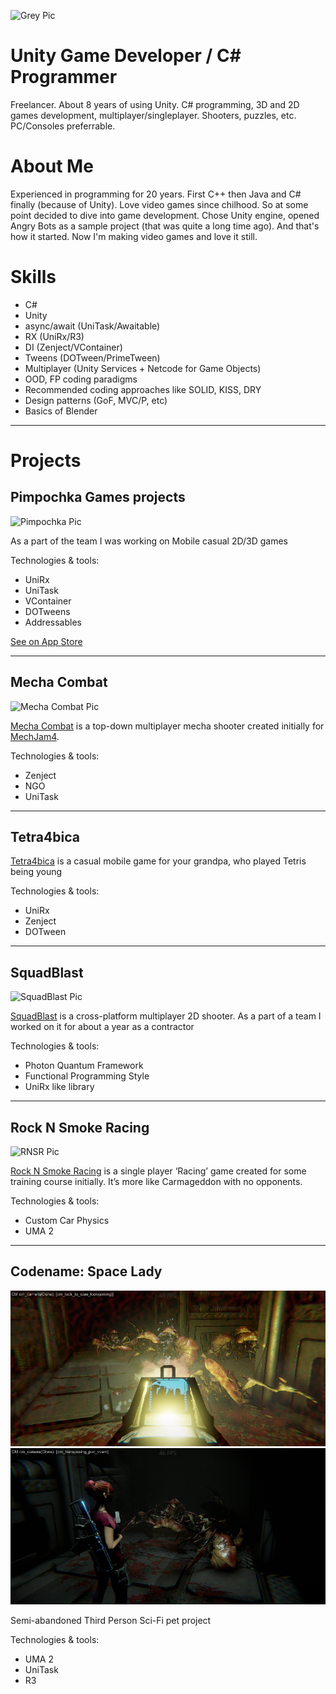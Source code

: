 ![Grey Pic](https://media.licdn.com/dms/image/v2/D4D16AQGTAEYmadTKaw/profile-displaybackgroundimage-shrink_350_1400/B4DZW.cKwxGkAc-/0/1742656811278?e=1747872000&v=beta&t=IHaIxCYu9XVS0I4m8ppMQjwwvG7_R2Ooc2u3fjhwt4c)
# Unity Game Developer / C# Programmer
Freelancer. About 8 years of using Unity. C# programming, 3D and 2D games development, multiplayer/singleplayer. Shooters, puzzles, etc. PC/Consoles preferrable.

# About Me
Experienced in programming for 20 years. First C++ then Java and C# finally (because of Unity). Love video games since chilhood. So at some point decided to dive into game development. Chose Unity engine, opened Angry Bots as a sample project (that was quite a long time ago). And that's how it started. Now I'm making video games and love it still.

# Skills
* C#
* Unity
* async/await (UniTask/Awaitable)
* RX (UniRx/R3)
* DI (Zenject/VContainer)
* Tweens (DOTween/PrimeTween)
* Multiplayer (Unity Services + Netcode for Game Objects)
* OOD, FP coding paradigms
* Recommended coding approaches like SOLID, KISS, DRY
* Design patterns (GoF, MVC/P, etc)
* Basics of Blender

---

# Projects

## Pimpochka Games projects
![Pimpochka Pic](https://play-lh.googleusercontent.com/iFTlAz4D01tLt52Y4WvvGEQ5V8dv1Stgbwv9qCJQpPAkQG-VldOiQbXSqvzmcGq9GLtR=w2560-h1440-rw)

As a part of the team I was working on Mobile casual 2D/3D games

Technologies & tools:
* UniRx
* UniTask
* VContainer
* DOTweens
* Addressables

[See on App Store](https://play.google.com/store/apps/dev?id=5694854181182513422)

---

## Mecha Combat
![Mecha Combat Pic](https://img.itch.zone/aW1hZ2UvMjE3ODIyNS8xNDEzNDAzNS5wbmc=/original/NQuRxs.png)

[Mecha Combat](https://buggie-woogie.itch.io/mecha-combat) is a top-down multiplayer mecha shooter created initially for [MechJam4](https://itch.io/jam/mechjam4).

Technologies & tools:
* Zenject
* NGO
* UniTask

---

## Tetra4bica
[Tetra4bica](https://buggie-woogie.itch.io/tetra4bica) is a casual mobile game for your grandpa, who played Tetris being young

Technologies & tools:
* UniRx
* Zenject
* DOTween

---

## SquadBlast
![SquadBlast Pic](https://images.squarespace-cdn.com/content/v1/61939cd47f722d798b305763/b3c5e47f-a998-446c-ba08-327eb055857e/SquadBlast_screenshot_13.jpg?format=1500w)

[SquadBlast](www.google.com/url?q=https://store.steampowered.com/app/2080820/SquadBlast/&sa=D&source=editors&ust=1742649952498555&usg=AOvVaw0k2y2KwqbcDUffdztAGIZo) is a cross-platform multiplayer 2D shooter. As a part of a team I worked on it for about a year as a contractor

Technologies & tools:
* Photon Quantum Framework
* Functional Programming Style
* UniRx like library

---

## Rock N Smoke Racing
![RNSR Pic](https://img.itch.zone/aW1hZ2UvMjMzMTk2MC8xMzg0MDYzNy5wbmc=/original/TwblV4.png)

[Rock N Smoke Racing](https://buggie-woogie.itch.io/rock-n-smoke-racing) is a single player ‘Racing’ game created for some training course initially. It’s more like Carmageddon with no opponents.

Technologies & tools:
* Custom Car Physics
* UMA 2

---

## Codename: Space Lady
![CSL pic1](images/screenshots/csl/scr_1.png)
![CSL pic2](images/screenshots/csl/scr_2.png)

Semi-abandoned Third Person Sci-Fi pet project

Technologies & tools:
* UMA 2
* UniTask
* R3

<!---
north-star-fist/north-star-fist is a ✨ special ✨ repository because its `README.md` (this file) appears on your GitHub profile.
You can click the Preview link to take a look at your changes.
--->
